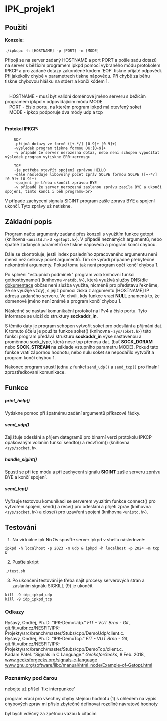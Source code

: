 # IPK_projek1

## Použití

#### Konzole:

```
./ipkcpc -h [HOSTNAME] -p [PORT] -m [MODE]
```

Připojí se na server zadaný HOSTNAME a port PORT a pošle sadu dotazů na server s běžícím programem ipkpd pomocí vybraného módu protokolem IPKCP a pro zadané dotazy zakončené kódem 'EOF' tiskne přijaté odpovědi.<br>
Při jakékoliv chybě v parametrech tiskne nápovědu. Při chybě za běhu tiskne chybovou hlášku na stderr a končí kódem 1.<br>

<br>
    &emsp;HOSTNAME - musí být validní doménové jméno serveru s bežícím programem ipkpd v odpovídajícím módu MODE<br>
    &emsp;PORT - číslo portu, na kterém program ipkpd má otevřený soket<br>
    &emsp;MODE - ipkcp podporuje dva módy udp a tcp<br>
<br>

#### Protokol IPKCP:
```
    UDP
    -příjmá dotazy ve formě ([+-*/] [0-9]+ [0-9]+)
    -výsledek program tiskne formou OK:[0-9]+
    -v případě že server nerozezná dotaz, nebo není schopen vypočítat výsledek program vytiskne ERR:<errmsg>

    TCP
    -je potřeba otevřít spojení zprávou HELLO
    -dále následuje libovolný počet zpráv SOLVE formou SOLVE ([+-*/] [0-9]+ [0-9]+)
    -spojení je třeba ukončit zprávou BYE
    -v případě že server nerozezná zaslanou zprávu zasíla BYE a ukončí spojení, tímto končí i běh programu<br>
```

V případe zachycení signalu SIGINT program zašle zpravu BYE a spojení ukončí. Tyto zprávy už netiskne.

## Základní popis

Program načte argumenty zadané přes konzoli s využitím funkce getopt (knihovna `<unistd.h>` a `<getopt.h>`). V případě neznámých argumentů, nebo špatně zadaných parametrů se tiskne nápověda a program končí chybou.<br>

Dále se zkontroluje, jestli index posledního zpracovaného argumentu není menší než celkový počet argumentů. Tím se vyřadí případné přebytečné nekontrolní argumenty. Pokud tomu tak není program opět končí chybou 1.<br>

Po splnění  "vstupních podmínek" program volá knihovní funkci gethostbyname() (knihovna `<netdb.h>`), která využívá služby DNS(dle [dokumentace](https://man7.org/linux/man-pages/man3/gethostbyname.3.html) občas není služba využita, nicméně pro představu řekněme, že se využije vždy), s jejíž pomocí získá z argumentu [HOSTNAME] IP adresu zadaného serveru. Ve chvíli, kdy funkce vrací **NULL** znamená to, že domenové jméno není známé a program končí chybou 1.<br>

Následně se nastaví komunikační protokol na IPv4 a číslo portu. Tyto informace se uloží do struktury **sockaddr_in**.<br>

S těmito daty je program schopen vytvořit soket pro odesílání a příjmání dat. K tomuto účelu je použita funkce soket() (knihovna `<sys/soket.h>`) této funkci program předává strukturu **sockaddr_in** výse nastavenou a proměnnou sock_type, která nese typ přenosu dat. (buť **SOCK_DGRAM** nebo **SOCK_STREAM** na základe vstupního parametru MODE). Pokud tato funkce vratí zápornou hodnotu, nebo nulu soket se nepodařilo vytvořit a program končí chybou 1.<br>

Nakonec program spustí jednu z funkcí `send_udp()` a `send_tcp()` pro finalní zprostředkovaní komunikace.<br>

## Funkce

##### print_help()

Vytiskne pomoc při špatnému zadání argumentů příkazové řádky.

##### send_udp()

Zajišťuje odeslání a příjem datagramů pro binarní verzi protokolu IPKCP opakovaným volaním funkcí sendto() a recvfrom() (knihovna `<sys/socket.h>`.

##### handle_sigint()

Spustí se při tcp módu a při zachycení signálu **SIGINT** zašle serveru zprávu BYE a končí spojení.

##### send_tcp()

Vyřizuje textovou komunikaci se serverem vyuzitím funkce connect() pro vytvoření spojení, send() a recv() pro odeslání a přijetí zpráv (knihovna `<sys/socket.h>`) a close() pro uzavření spojení (knihovna `<unistd.h>`).

## Testování

1. Na virtuálce ipk NixOs spusťte server ipkpd v shellu následovně:

```
ipkpd -h localhost -p 2023 -m udp & ipkpd -h localhost -p 2024 -m tcp &
```

2. Pusťte skript

```
./test.sh
```

3. Po ukončení testování je třeba najít procesy serverových stran a zasláním signálu SIGKILL (9) je ukončit

```
kill -9 idp_ipkpd_udp
kill -9 idp_ipkpd_tcp
```

### Odkazy

Ryšavý, Ondřej, Ph. D. “IPK-DemoUdp.” *FIT - VUT Brno - Git*, git.fit.vutbr.cz/NESFIT/IPK-Projekty/src/branch/master/Stubs/cpp/DemoUdp/client.c.<br>
Ryšavý, Ondřej, Ph. D. “IPK-DemoTcp.” *FIT - VUT Brno - Git*, git.fit.vutbr.cz/NESFIT/IPK-Projekty/src/branch/master/Stubs/cpp/DemoTcp/client.c.<br>
Kadam Patel. “Signals in C Language.” *GeeksforGeeks*, 8 Feb. 2018, www.geeksforgeeks.org/signals-c-language<br>
www.gnu.org/software/libc/manual/html_node/Example-of-Getopt.html<br>

### Poznámky pod čarou

nebojte už přišel 'fix: interpunkce'

program vrací pro všechny chyby stejnou hodnotu (1) s ohledem na výpis chybových zpráv mi přislo zbytečné definovat rozdílné návratové hodnoty

byl bych vděčný za zpětnou vazbu k citacím
